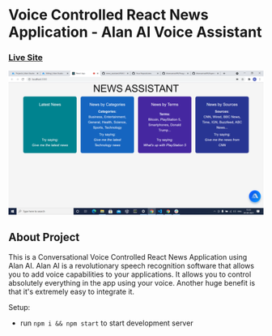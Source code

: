 # Voice Controlled React News Application - Alan AI Voice Assistant

### [Live Site](https://news-assist.netlify.app/)

![Voice Controlled React News Application](https://github.com/khansamad99/news_assistant/blob/main/Screenshot%20(78).png)

## About Project

This is a Conversational Voice Controlled React News Application using Alan AI. Alan AI is a revolutionary speech recognition software that allows you to add voice capabilities to your applications. It allows you to control absolutely everything in the app using your voice. Another huge benefit is that it's extremely easy to integrate it. 

Setup:
- run ```npm i && npm start``` to start development server
